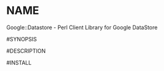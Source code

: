 # NAME
  Google::Datastore - Perl Client Library for Google DataStore

#SYNOPSIS
  
#DESCRIPTION

#INSTALL
